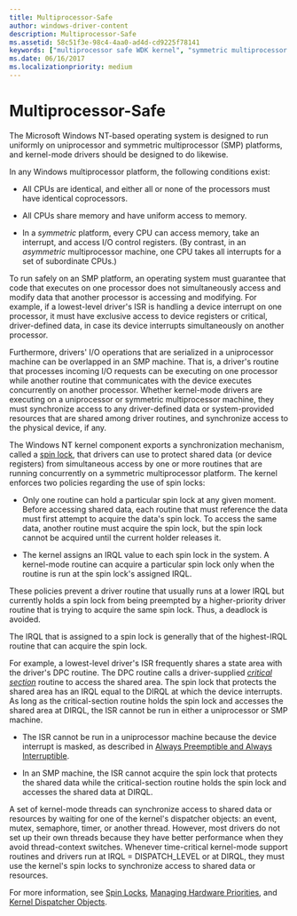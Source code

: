```yaml
---
title: Multiprocessor-Safe
author: windows-driver-content
description: Multiprocessor-Safe
ms.assetid: 58c51f3e-98c4-4aa0-ad4d-cd9225f78141
keywords: ["multiprocessor safe WDK kernel", "symmetric multiprocessor platforms WDK kernel", "SMP WDK kernel", "spin locks WDK kernel", "synchronization WDK kernel , multiprocessor safe", "symmetric platforms WDK kernel", "locking WDK kernel", "deadlocks WDK kernel", "critical section routines WDK kernel", "shared data protections WDK kernel", "dispatcher objects WDK kernel , multiprocessor safe", "kernel dispatcher objects WDK , multiprocessor safe"]
ms.date: 06/16/2017
ms.localizationpriority: medium
---
```


# Multiprocessor-Safe





The Microsoft Windows NT-based operating system is designed to run uniformly on uniprocessor and symmetric multiprocessor (SMP) platforms, and kernel-mode drivers should be designed to do likewise.

In any Windows multiprocessor platform, the following conditions exist:

-   All CPUs are identical, and either all or none of the processors must have identical coprocessors.

-   All CPUs share memory and have uniform access to memory.

-   In a *symmetric* platform, every CPU can access memory, take an interrupt, and access I/O control registers. (By contrast, in an *asymmetric* multiprocessor machine, one CPU takes all interrupts for a set of subordinate CPUs.)

To run safely on an SMP platform, an operating system must guarantee that code that executes on one processor does not simultaneously access and modify data that another processor is accessing and modifying. For example, if a lowest-level driver's ISR is handling a device interrupt on one processor, it must have exclusive access to device registers or critical, driver-defined data, in case its device interrupts simultaneously on another processor.

Furthermore, drivers' I/O operations that are serialized in a uniprocessor machine can be overlapped in an SMP machine. That is, a driver's routine that processes incoming I/O requests can be executing on one processor while another routine that communicates with the device executes concurrently on another processor. Whether kernel-mode drivers are executing on a uniprocessor or symmetric multiprocessor machine, they must synchronize access to any driver-defined data or system-provided resources that are shared among driver routines, and synchronize access to the physical device, if any.

The Windows NT kernel component exports a synchronization mechanism, called a [spin lock](spin-locks.md), that drivers can use to protect shared data (or device registers) from simultaneous access by one or more routines that are running concurrently on a symmetric multiprocessor platform. The kernel enforces two policies regarding the use of spin locks:

-   Only one routine can hold a particular spin lock at any given moment. Before accessing shared data, each routine that must reference the data must first attempt to acquire the data's spin lock. To access the same data, another routine must acquire the spin lock, but the spin lock cannot be acquired until the current holder releases it.

-   The kernel assigns an IRQL value to each spin lock in the system. A kernel-mode routine can acquire a particular spin lock only when the routine is run at the spin lock's assigned IRQL.

These policies prevent a driver routine that usually runs at a lower IRQL but currently holds a spin lock from being preempted by a higher-priority driver routine that is trying to acquire the same spin lock. Thus, a deadlock is avoided.

The IRQL that is assigned to a spin lock is generally that of the highest-IRQL routine that can acquire the spin lock.

For example, a lowest-level driver's ISR frequently shares a state area with the driver's DPC routine. The DPC routine calls a driver-supplied [*critical section*](https://msdn.microsoft.com/library/windows/hardware/ff556274#wdkgloss-critical-section) routine to access the shared area. The spin lock that protects the shared area has an IRQL equal to the DIRQL at which the device interrupts. As long as the critical-section routine holds the spin lock and accesses the shared area at DIRQL, the ISR cannot be run in either a uniprocessor or SMP machine.

-   The ISR cannot be run in a uniprocessor machine because the device interrupt is masked, as described in [Always Preemptible and Always Interruptible](always-preemptible-and-always-interruptible.md).

-   In an SMP machine, the ISR cannot acquire the spin lock that protects the shared data while the critical-section routine holds the spin lock and accesses the shared data at DIRQL.

A set of kernel-mode threads can synchronize access to shared data or resources by waiting for one of the kernel's dispatcher objects: an event, mutex, semaphore, timer, or another thread. However, most drivers do not set up their own threads because they have better performance when they avoid thread-context switches. Whenever time-critical kernel-mode support routines and drivers run at IRQL = DISPATCH\_LEVEL or at DIRQL, they must use the kernel's spin locks to synchronize access to shared data or resources.

For more information, see [Spin Locks](spin-locks.md), [Managing Hardware Priorities](managing-hardware-priorities.md), and [Kernel Dispatcher Objects](kernel-dispatcher-objects.md).

 

 




